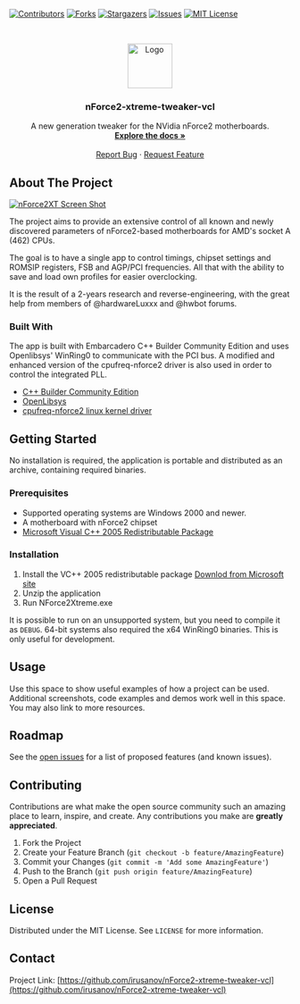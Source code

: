 <!-- PROJECT SHIELDS -->
[![Contributors][contributors-shield]][contributors-url]
[![Forks][forks-shield]][forks-url]
[![Stargazers][stars-shield]][stars-url]
[![Issues][issues-shield]][issues-url]
[![MIT License][license-shield]][license-url]



<!-- PROJECT LOGO -->
<br />
<p align="center">
  <a href="https://github.com/irusanov/nForce2-xtreme-tweaker-vcl">
    <img src="icon-48.png" alt="Logo" width="80" height="80">
  </a>

  <h3 align="center">nForce2-xtreme-tweaker-vcl</h3>

  <p align="center">
    A new generation tweaker for the NVidia nForce2 motherboards.
    <br />
    <a href="https://github.com/irusanov/nForce2-xtreme-tweaker-vcl"><strong>Explore the docs »</strong></a>
    <br />
    <br />
    <a href="https://github.com/irusanov/nForce2-xtreme-tweaker-vcl/issues">Report Bug</a>
    ·
    <a href="https://github.com/irusanov/nForce2-xtreme-tweaker-vcl/issues">Request Feature</a>
  </p>
</p>



<!-- TABLE OF CONTENTS -->
<!-- <details open="open">
  <summary>Table of Contents</summary>
  <ol>
    <li>
      <a href="#about-the-project">About The Project</a>
      <ul>
        <li><a href="#built-with">Built With</a></li>
      </ul>
    </li>
    <li>
      <a href="#getting-started">Getting Started</a>
      <ul>
        <li><a href="#prerequisites">Prerequisites</a></li>
        <li><a href="#installation">Installation</a></li>
      </ul>
    </li>
    <li><a href="#usage">Usage</a></li>
    <li><a href="#roadmap">Roadmap</a></li>
    <li><a href="#contributing">Contributing</a></li>
    <li><a href="#license">License</a></li>
    <li><a href="#contact">Contact</a></li>
    <li><a href="#acknowledgements">Acknowledgements</a></li>
  </ol>
</details> -->



<!-- ABOUT THE PROJECT -->
## About The Project

[![nForce2XT Screen Shot][product-screenshot]](https://example.com)

The project aims to provide an extensive control of all known and newly discovered parameters of nForce2-based motherboards for AMD's socket A (462) CPUs.

The goal is to have a single app to control timings, chipset settings and ROMSIP registers, FSB and AGP/PCI frequencies. All that with the ability to save and load own profiles for easier overclocking.

It is the result of a 2-years research and reverse-engineering, with the great help from members of @hardwareLuxxx and @hwbot forums.

### Built With

The app is built with Embarcadero C++ Builder Community Edition and uses Openlibsys' WinRing0 to communicate with the PCI bus.
A modified and enhanced version of the cpufreq-nforce2 driver is also used in order to control the integrated PLL.
* [C++ Builder Community Edition](https://www.embarcadero.com/products/cbuilder/starter/)
* [OpenLibsys](https://openlibsys.org/manual/)
* [cpufreq-nforce2 linux kernel driver](https://github.com/torvalds/linux/blob/master/drivers/cpufreq/cpufreq-nforce2.c)



<!-- GETTING STARTED -->
## Getting Started

No installation is required, the application is portable and distributed as an archive, containing required binaries.

### Prerequisites


* Supported operating systems are Windows 2000 and newer.
* A motherboard with nForce2 chipset
* [Microsoft Visual C++ 2005 Redistributable Package](https://www.microsoft.com/en-us/download/details.aspx?id=26347)


### Installation

1. Install the VC++ 2005 redistributable package [Downlod from Microsoft site](https://www.microsoft.com/en-us/download/details.aspx?id=26347)
2. Unzip the application
3. Run NForce2Xtreme.exe

It is possible to run on an unsupported system, but you need to compile it as ```DEBUG```. 64-bit systems also required the x64 WinRing0 binaries. This is only useful for development.



<!-- USAGE EXAMPLES -->
## Usage

Use this space to show useful examples of how a project can be used. Additional screenshots, code examples and demos work well in this space. You may also link to more resources.

<!-- _For more examples, please refer to the [Documentation](https://example.com)_ -->



<!-- ROADMAP -->
## Roadmap

See the [open issues](https://github.com/irusanov/nForce2-xtreme-tweaker-vcl/issues) for a list of proposed features (and known issues).



<!-- CONTRIBUTING -->
## Contributing

Contributions are what make the open source community such an amazing place to learn, inspire, and create. Any contributions you make are **greatly appreciated**.

1. Fork the Project
2. Create your Feature Branch (`git checkout -b feature/AmazingFeature`)
3. Commit your Changes (`git commit -m 'Add some AmazingFeature'`)
4. Push to the Branch (`git push origin feature/AmazingFeature`)
5. Open a Pull Request



<!-- LICENSE -->
## License

Distributed under the MIT License. See `LICENSE` for more information.



<!-- CONTACT -->
## Contact

<!-- Your Name - [@your_twitter](https://twitter.com/your_username) - email@example.com -->

Project Link: [https://github.com/irusanov/nForce2-xtreme-tweaker-vcl](https://github.com/irusanov/nForce2-xtreme-tweaker-vcl)



<!-- ACKNOWLEDGEMENTS
## Acknowledgements
* [GitHub Emoji Cheat Sheet](https://www.webpagefx.com/tools/emoji-cheat-sheet)
* [Img Shields](https://shields.io)
* [Choose an Open Source License](https://choosealicense.com)
* [GitHub Pages](https://pages.github.com)
* [Animate.css](https://daneden.github.io/animate.css)
* [Loaders.css](https://connoratherton.com/loaders)
* [Slick Carousel](https://kenwheeler.github.io/slick)
* [Smooth Scroll](https://github.com/cferdinandi/smooth-scroll)
* [Sticky Kit](http://leafo.net/sticky-kit)
* [JVectorMap](http://jvectormap.com)
* [Font Awesome](https://fontawesome.com)
 -->




<!-- MARKDOWN LINKS & IMAGES -->
<!-- https://www.markdownguide.org/basic-syntax/#reference-style-links -->
[contributors-shield]: https://img.shields.io/github/contributors/irusanov/nForce2-xtreme-tweaker-vcl.svg?style=for-the-badge
[contributors-url]: https://github.com/irusanov/nForce2-xtreme-tweaker-vcl/graphs/contributors
[forks-shield]: https://img.shields.io/github/forks/irusanov/nForce2-xtreme-tweaker-vcl.svg?style=for-the-badge
[forks-url]: https://github.com/irusanov/nForce2-xtreme-tweaker-vcl/network/members
[stars-shield]: https://img.shields.io/github/stars/irusanov/nForce2-xtreme-tweaker-vcl.svg?style=for-the-badge
[stars-url]: https://github.com/irusanov/nForce2-xtreme-tweaker-vcl/stargazers
[issues-shield]: https://img.shields.io/github/issues/irusanov/nForce2-xtreme-tweaker-vcl.svg?style=for-the-badge
[issues-url]: https://github.com/irusanov/nForce2-xtreme-tweaker-vcl/issues
[license-shield]: https://img.shields.io/github/license/irusanov/nForce2-xtreme-tweaker-vcl.svg?style=for-the-badge
[license-url]: https://github.com/irusanov/nForce2-xtreme-tweaker-vcl/blob/master/LICENSE.txt
[product-screenshot]: images/screenshot.png
